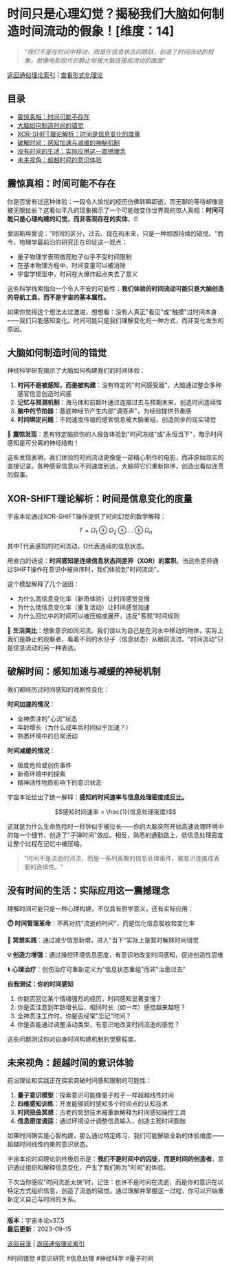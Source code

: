 # 时间只是心理幻觉？揭秘我们大脑如何制造时间流动的假象！[维度：14]

> *"我们不是在时间中移动，而是在信息状态间跳跃，创造了时间流动的假象，就像电影胶片的静止帧被大脑连接成流动的画面"*

[返回通俗理论索引](../popular_theory.md) | [查看形式化理论](../formal_theory/formal_theory_temporal_illusion.md)

## 目录
- [震惊真相：时间可能不存在](#震惊真相时间可能不存在)
- [大脑如何制造时间的错觉](#大脑如何制造时间的错觉)
- [XOR-SHIFT理论解析：时间是信息变化的度量](#xor-shift理论解析时间是信息变化的度量)
- [破解时间：感知加速与减缓的神秘机制](#破解时间感知加速与减缓的神秘机制)
- [没有时间的生活：实际应用这一震撼理念](#没有时间的生活实际应用这一震撼理念)
- [未来视角：超越时间的意识体验](#未来视角超越时间的意识体验)

## 震惊真相：时间可能不存在

你是否曾有过这种体验：一段令人愉悦的经历仿佛转瞬即逝，而无聊的等待却像是被无限拉长？这看似平凡的现象揭示了一个可能改变你世界观的惊人真相：**时间可能只是心理构建的幻觉，而非客观存在的实体**。⏰

爱因斯坦曾说："时间的区分，过去、现在和未来，只是一种顽固持续的错觉。"而今，物理学最前沿的研究正在印证这一观点：

- 量子物理学表明微观粒子似乎不受时间限制
- 在基本物理方程中，时间变量可以被消除
- 宇宙学模型中，时间在大爆炸起点失去了意义

这些科学线索指向一个令人不安的可能性：**我们体验的时间流动可能只是大脑创造的导航工具，而不是宇宙的基本属性。**

如果你觉得这个想法太过激进，想想看：没有人真正"看见"或"触摸"过时间本身——我们只能感知变化。时间可能只是我们理解变化的一种方式，而非变化发生的原因。

## 大脑如何制造时间的错觉

神经科学研究揭示了大脑如何构建我们的时间体验：

1. **时间不是被感知，而是被构建**：没有特定的"时间感受器"，大脑通过整合多种感官信息创造时间感
2. **记忆与预测机制**：海马体和前额叶通过连接过去与预期未来，创造时间连续性
3. **脑中的节拍器**：基底神经节产生内部"滴答声"，为经验提供节奏感
4. **时间绑定问题**：不同速度传输的感官信息被大脑重组，创造同步的现实错觉

🧠 **震惊发现**：患有特定脑损伤的人报告体验到"时间冻结"或"永恒当下"，暗示时间感知是可分离的神经结构！

这些发现表明，我们体验的时间流动更像是一部精心制作的电影，而非原始现实的直接记录。各种感官信息以不同速度到达，大脑将它们重新排序，创造出看似连贯的叙事。

## XOR-SHIFT理论解析：时间是信息变化的度量

宇宙本论通过XOR-SHIFT操作提供了时间幻觉的数学解释：

$$T = \Omega_1 \oplus \Omega_2 \oplus ... \oplus \Omega_n$$

其中T代表感知的时间流动，Ω代表连续的信息状态。

用直白的话说：**时间感知是连续信息状态间差异（XOR）的累积**。当这些差异通过SHIFT操作在意识中被排序时，我们体验到"时间流动"。

这个模型解释了几个谜团：
- 为什么高信息变化率（新奇体验）让时间感觉变慢
- 为什么低信息变化率（重复活动）让时间感觉加速
- 为什么回忆中的时间可以被压缩或展开，违反"客观"时间规则

🌊 **生活类比**：想象意识如同河流。我们误以为自己是在河水中移动的物体，实际上我们是静止的观察者，看着不同的水分子（信息状态）从眼前流过。"时间流动"只是信息流动的另一种表达。

## 破解时间：感知加速与减缓的神秘机制

我们都经历过时间感知的戏剧性变化：

**时间加速的情况**：
- 全神贯注的"心流"状态
- 年龄增长（为什么成年后时间似乎加速？）
- 熟悉环境中的日常活动

**时间减缓的情况**：
- 极度危险或创伤事件
- 新奇环境中的探索
- 精神活性物质影响下的意识状态

宇宙本论给出了统一解释：**感知的时间速率与信息处理密度成反比。**

$$感知时间速率 = \frac{1}{信息处理密度}$$

这就是为什么生命危险时一秒钟似乎被拉长——你的大脑突然开始高速处理环境中的每一个细节，创造了"子弹时间"效应。相反，熟悉的通勤路上，低信息处理密度让整个过程在记忆中被压缩。

> "时间不是流逝的河流，而是一系列离散的信息处理事件，被意识连接成表面的连续性。"

## 没有时间的生活：实际应用这一震撼理念

理解时间可能只是一种心理构建，不仅具有哲学意义，还有实际应用：

**⏱️ 时间管理革命**：不再对抗"流逝的时间"，而是优化信息吸收和变化率

**🧘 冥想实践**：通过减少信息新增，进入"当下"实际上是暂时解除时间错觉

**💡 创造力增强**：通过操控环境信息密度，有意识地改变时间感知，促进创造性思维

**⚕️ 心理治疗**：创伤治疗可重新定义为"信息状态重组"而非"治愈过去"

**自我测试：你的时间感知**
1. 你能否回忆某个情绪强烈的经历，时间感知显著变慢？
2. 你是否注意到年龄增长后，相同时长（如一年）感觉越来越短？
3. 全神贯注工作时，你是否经常"忘记"时间？
4. 你是否能通过调整活动类型，有意识地改变时间流逝的感觉？

这些问题测试你对自身时间构建机制的觉察程度。

## 未来视角：超越时间的意识体验

前沿理论和实践正在探索突破时间感知限制的可能性：

1. **量子意识模型**：探索意识可能像量子粒子一样超越线性时间
2. **四维感知训练**：开发能够同时感知多个时间点的认知技术
3. **时间扭曲冥想**：古老的冥想技术被重新解释为时间感知操控工具
4. **信息密度调适**：通过环境设计调整信息输入，创造主观时间膨胀

如果时间确实是心智构建，那么通过特定练习，我们可能解锁全新的体验维度——超越时间线性约束的意识状态。

宇宙本论时间理论的终极启示是：**我们不是时间中的囚徒，而是时间的创造者**。意识通过组织和解释信息变化，产生了我们称为"时间"的体验。

下次当你感叹"时间流逝太快"时，记住：也许不是时间在流逝，而是你的意识在以特定方式组织信息，创造了流逝的错觉。通过理解并掌握这一过程，你可以开始重新定义自己与时间的关系。

---

**版本**：宇宙本论v37.5  
**最后更新**：2023-09-15

[返回目录](#目录) | [返回通俗理论索引](../popular_theory.md) 

#时间错觉 #意识研究 #信息处理 #神经科学 #量子时间 